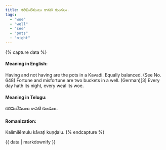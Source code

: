 ```yaml
---
title: కలిమిలేములు కావటి కుండలు.
tags:
  - "woe"
  - "well"
  - "see"
  - "pots"
  - "night"
---
```


{% capture data %}
#### Meaning in English:
Having and not having are the pots in a Kavadi.
Equally balanced.
(See No. 648)
Fortune and misfortune are two buckets in a well. (German)[3]
Every day hath its night, every weal its woe.

#### Meaning in Telugu:
కలిమిలేములు కావటి కుండలు.

#### Romanization:
Kalimilēmulu kāvaṭi kuṇḍalu.
{% endcapture %}

{{ data | markdownify }}

